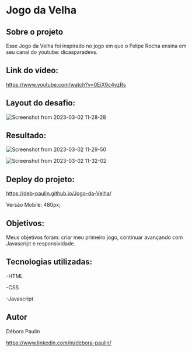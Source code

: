 # Jogo da Velha

## Sobre o projeto 
Esse Jogo da Velha foi inspirado no jogo em que o Felipe Rocha ensina em seu canal do youtube: dicasparadevs. 

## Link do vídeo:
https://www.youtube.com/watch?v=0EiX9c4vzRs

## Layout do desafio: 
![Screenshot from 2023-03-02 11-28-28](https://user-images.githubusercontent.com/113848968/222456949-dafd6e2d-8e64-4d29-badd-1b88ad4063ac.png)

## Resultado: 
![Screenshot from 2023-03-02 11-29-50](https://user-images.githubusercontent.com/113848968/222457835-bf5366e1-42c7-45e1-baa0-0c72072b26f1.png)

![Screenshot from 2023-03-02 11-32-02](https://user-images.githubusercontent.com/113848968/222457997-7ea19e86-b785-45a2-b4a0-995d11fbdbe2.png)

## Deploy do projeto: 
https://deb-paulin.github.io/Jogo-da-Velha/ 

Versão Mobile: 480px;

## Objetivos: 
Meus objetivos foram: criar meu primeiro jogo, continuar avançando com Javascript e responsividade. 

## Tecnologias utilizadas: 
-HTML 

-CSS

-Javascript

## Autor

Débora Paulin

https://www.linkedin.com/in/debora-paulin/
